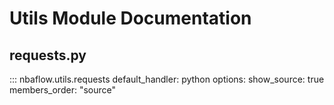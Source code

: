 # Utils Module Documentation

## requests.py

::: nbaflow.utils.requests
    default_handler: python
    options:
        show_source: true
        members_order: "source"
